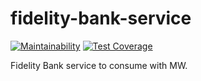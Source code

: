 # fidelity-bank-service

[![Maintainability](https://api.codeclimate.com/v1/badges/aa4fba59269f11a13561/maintainability)](https://codeclimate.com/repos/62000039e7ada501b7000462/maintainability)
[![Test Coverage](https://api.codeclimate.com/v1/badges/aa4fba59269f11a13561/test_coverage)](https://codeclimate.com/repos/62000039e7ada501b7000462/test_coverage)

Fidelity Bank service to consume with MW.

